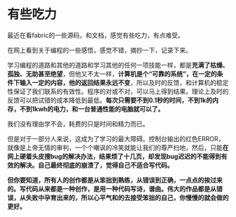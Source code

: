 # 有些吃力

最近在看fabric的一些源码，和文档，感觉有些吃力，有点难受。

在网上看到关于编程的一些感悟，感觉不错，摘抄一下，记录下来。

学习编程的道路和其他的道路和学习其他的任何一项技能一样，都是**充满了枯燥、孤独、无助甚至绝望**，但他又不太一样，**计算机是个“可靠的系统”，在一定的条件下输入一定的内容，他的返回结果永远不变**，所以及时的反馈，和计算机的稳定性保证了我们联系的有效性。程序的对或不对，可以马上得到结果。理论上及时的反馈可以把试错的成本降低到最低。**每次只需要不到0.1秒的时间，不到1k的内存，不到1kwh的电力，和一台普通性能的电脑就可以了。**

我们没有理由学不会，耗费的只是时间和精力而已。

但是对于一部分人来说，这成为了学习的最大障碍。控制台输出的红色ERROR，就像是上帝无情的审判，一个个嘲讽的冷笑就能让我们的尊严扫地，然后，只能**在网上硬着头皮搜bug的解决办法，结果烦了十几页，却发现bug迟迟的不能得到有效的解决。自己最终彻底的崩溃了，觉得自己不适合写代码。**

**但你要知道，所有人的创作都是从笨拙到熟练，从错误到正确，一点点的挨过来的。写代码从来都是一种创作，是用一种代码写诗，谱曲。伟大的作品都是从错误，从失败中孕育出来的，所以心平气和的去接受笨拙的自己，你慢慢的就会做的更好。**
